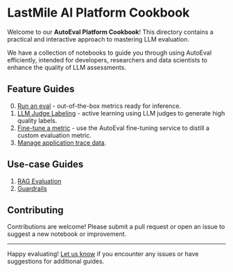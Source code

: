 # LastMile AI Platform Cookbook

Welcome to our **AutoEval Platform Cookbook**! This directory contains a practical and interactive approach to mastering LLM evaluation.

We have a collection of notebooks to guide you through using AutoEval efficiently, intended for developers, researchers and data scientists to enhance the quality of LLM assessments.

## Feature Guides

0. [Run an eval](https://github.com/lastmile-ai/lastmile-docs/blob/main/cookbook/AutoEval_Getting_Started.ipynb) - out-of-the-box metrics ready for inference.
1. [LLM Judge Labeling](https://github.com/lastmile-ai/lastmile-docs/blob/main/cookbook/AutoEval_Getting_Started.ipynb) - active learning using LLM judges to generate high quality labels.
2. [Fine-tune a metric](https://github.com/lastmile-ai/lastmile-docs/blob/main/cookbook/AutoEval_Getting_Started.ipynb) - use the AutoEval fine-tuning service to distill a custom evaluation metric.
3. [Manage application trace data](https://github.com/lastmile-ai/lastmile-docs/blob/main/cookbook/AutoEval_Getting_Started.ipynb).

## Use-case Guides

1. [RAG Evaluation](https://github.com/lastmile-ai/lastmile-docs/blob/main/cookbook/RAG_Evaluation.ipynb)
2. [Guardrails](https://github.com/lastmile-ai/lastmile-docs/blob/main/cookbook/RAG_Guardrails.ipynb)

## Contributing

Contributions are welcome! Please submit a pull request or open an issue to suggest a new notebook or improvement.

---

Happy evaluating! [Let us know](https://discord.com/invite/xBhNKTetGx) if you encounter any issues or have suggestions for additional guides.
